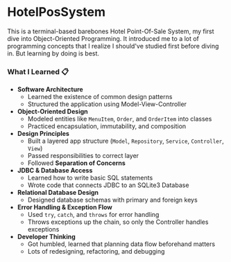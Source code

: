 # HotelPosSystem
This is a terminal-based barebones Hotel Point-Of-Sale System, my first dive into Object-Oriented Programming. It introduced me to a lot of programming concepts that I realize I should've studied first before diving in. But learning by doing is best.


### What I Learned 📋
- **Software Architecture**
  - Learned the existence of common design patterns
  - Structured the application using Model-View-Controller
- **Object-Oriented Design**
  - Modeled entities like `MenuItem`, `Order`, and `OrderItem` into classes
  - Practiced encapsulation, immutability, and composition
- **Design Principles**
  - Built a layered app structure (`Model`, `Repository`, `Service`, `Controller`, `View`)
  - Passed responsibilities to correct layer
  - Followed **Separation of Concerns**
- **JDBC & Database Access**
  - Learned how to write basic SQL statements
  - Wrote code that connects JDBC to an SQLite3 Database
- **Relational Database Design**
  - Designed database schemas with primary and foreign keys
- **Error Handling & Exception Flow**
  - Used `try`, `catch`, and `throws` for error handling
  - Throws exceptions up the chain, so only the Controller handles exceptions
- **Developer Thinking**
  - Got humbled, learned that planning data flow beforehand matters
  - Lots of redesigning, refactoring, and debugging
